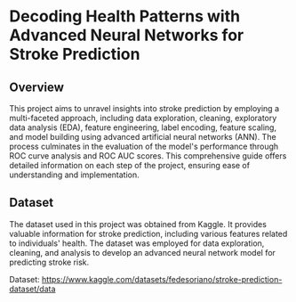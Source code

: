 # Decoding Health Patterns with Advanced Neural Networks for Stroke Prediction

## Overview
This project aims to unravel insights into stroke prediction by employing a multi-faceted approach, including data exploration, cleaning, exploratory data analysis (EDA), feature engineering, label encoding, feature scaling, and model building using advanced artificial neural networks (ANN). The process culminates in the evaluation of the model's performance through ROC curve analysis and ROC AUC scores. This comprehensive guide offers detailed information on each step of the project, ensuring ease of understanding and implementation.

## Dataset
The dataset used in this project was obtained from Kaggle. It provides valuable information for stroke prediction, including various features related to individuals' health. The dataset was employed for data exploration, cleaning, and analysis to develop an advanced neural network model for predicting stroke risk. 

Dataset: https://www.kaggle.com/datasets/fedesoriano/stroke-prediction-dataset/data

